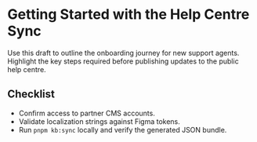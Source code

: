 # Getting Started with the Help Centre Sync

Use this draft to outline the onboarding journey for new support agents.
Highlight the key steps required before publishing updates to the public help
centre.

## Checklist

- Confirm access to partner CMS accounts.
- Validate localization strings against Figma tokens.
- Run `pnpm kb:sync` locally and verify the generated JSON bundle.
